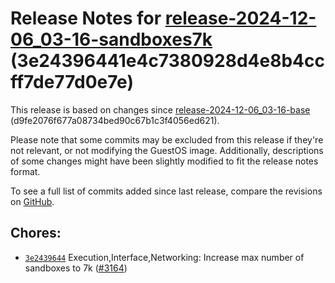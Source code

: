 Release Notes for [**release\-2024\-12\-06\_03\-16\-sandboxes7k**](https://github.com/dfinity/ic/tree/release-2024-12-06_03-16-sandboxes7k) (3e24396441e4c7380928d4e8b4ccff7de77d0e7e)
======================================================================================================================================================================================

This release is based on changes since [release\-2024\-12\-06\_03\-16\-base](https://dashboard.internetcomputer.org/release/d9fe2076f677a08734bed90c67b1c3f4056ed621) (d9fe2076f677a08734bed90c67b1c3f4056ed621\).

Please note that some commits may be excluded from this release if they're not relevant, or not modifying the GuestOS image. Additionally, descriptions of some changes might have been slightly modified to fit the release notes format.

To see a full list of commits added since last release, compare the revisions on [GitHub](https://github.com/dfinity/ic/compare/release-2024-12-06_03-16-base...release-2024-12-06_03-16-sandboxes7k).

Chores:
-------

* [`3e2439644`](https://github.com/dfinity/ic/commit/3e2439644) Execution,Interface,Networking: Increase max number of sandboxes to 7k ([\#3164](https://github.com/dfinity/ic/pull/3164))
